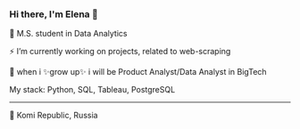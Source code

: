 ### Hi there, I'm Elena 👋

🔭 M.S. student in Data Analytics

⚡ I’m currently working on projects, related to web-scraping

🌱 when i ✨grow up✨ i will be Product Analyst/Data Analyst in BigTech 


My stack: Python, SQL, Tableau, PostgreSQL

---
📍 Komi Republic, Russia 

<!--
**lenstrv/lenstrv** is a ✨ _special_ ✨ repository because its `README.md` (this file) appears on your GitHub profile.

Here are some ideas to get you started:

- 🔭 I’m currently working on ...
- 🌱 I’m currently learning ...
- 👯 I’m looking to collaborate on ...
- 🤔 I’m looking for help with ...
- 💬 Ask me about ...
- 📫 How to reach me: ...
- 😄 Pronouns: ...
- ⚡ Fun fact: ...
-->
